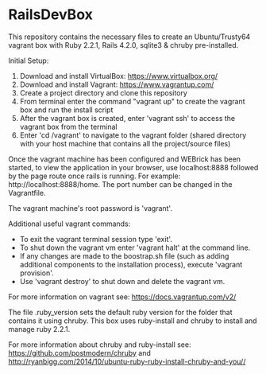 # RailsDevBox
This repository contains the necessary files to create an Ubuntu/Trusty64 vagrant box with Ruby 2.2.1, Rails 4.2.0, sqlite3 &amp; chruby pre-installed. 

Initial Setup:
  1. Download and install VirtualBox: https://www.virtualbox.org/
  2. Download and install Vagrant: https://www.vagrantup.com/
  3. Create a project directory and clone this repository
  4. From terminal enter the command "vagrant up" to create the vagrant box and run the install script
  5. After the vagrant box is created, enter 'vagrant ssh' to access the vagrant box from the terminal
  6. Enter 'cd /vagrant' to navigate to the vagrant folder (shared directory with your host machine that contains all the project/source files)

Once the vagrant machine has been configured and WEBrick has been started, to view the application in your browser, use localhost:8888 followed by the page route once rails is running. For example: http://localhost:8888/home. The port number can be changed in the Vagrantfile.

The vagrant machine's root password is 'vagrant'.

Additional useful vagrant commands:
* To exit the vagrant terminal session type 'exit'.
* To shut down the vagrant vm enter 'vagrant halt' at the command line.
* If any changes are made to the boostrap.sh file (such as adding additional components to the installation process), execute 'vagrant provision'.
* Use 'vagrant destroy' to shut down and delete the vagrant vm.

For more information on vagrant see: https://docs.vagrantup.com/v2/

The file .ruby_version sets the default ruby version for the folder that contains it using chruby. This box uses ruby-install and chruby to install and manage ruby 2.2.1. 

For more information about chruby and ruby-install see: https://github.com/postmodern/chruby  and  http://ryanbigg.com/2014/10/ubuntu-ruby-ruby-install-chruby-and-you//



